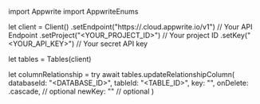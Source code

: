 import Appwrite
import AppwriteEnums

let client = Client()
    .setEndpoint("https://<REGION>.cloud.appwrite.io/v1") // Your API Endpoint
    .setProject("<YOUR_PROJECT_ID>") // Your project ID
    .setKey("<YOUR_API_KEY>") // Your secret API key

let tables = Tables(client)

let columnRelationship = try await tables.updateRelationshipColumn(
    databaseId: "<DATABASE_ID>",
    tableId: "<TABLE_ID>",
    key: "",
    onDelete: .cascade, // optional
    newKey: "" // optional
)

